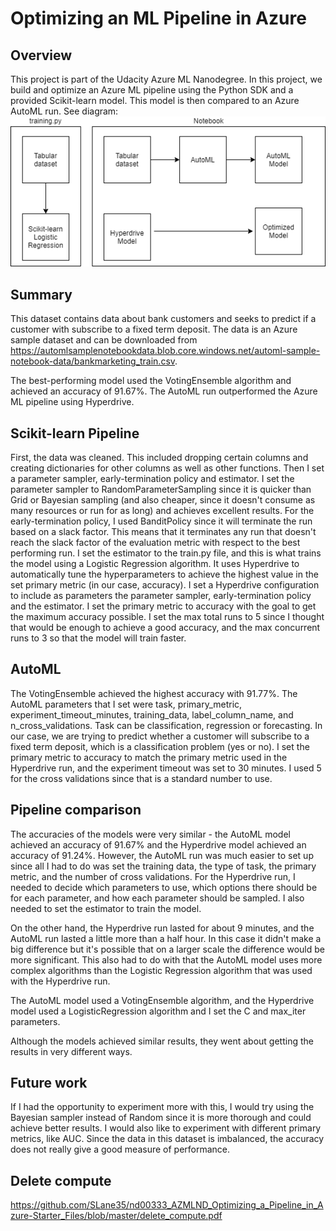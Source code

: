 # Optimizing an ML Pipeline in Azure

## Overview
This project is part of the Udacity Azure ML Nanodegree.
In this project, we build and optimize an Azure ML pipeline using the Python SDK and a provided Scikit-learn model.
This model is then compared to an Azure AutoML run. See diagram:![Diagram](https://github.com/SLane35/nd00333_AZMLND_Optimizing_a_Pipeline_in_Azure-Starter_Files/blob/master/Architecture.png) 

## Summary
This dataset contains data about bank customers and seeks to predict if a customer with subscribe to a fixed term deposit. The data is an Azure sample dataset and can be downloaded from https://automlsamplenotebookdata.blob.core.windows.net/automl-sample-notebook-data/bankmarketing_train.csv.

The best-performing model used the VotingEnsemble algorithm and achieved an accuracy of 91.67%. The AutoML run outperformed the Azure ML pipeline using Hyperdrive.

## Scikit-learn Pipeline
First, the data was cleaned. This included dropping certain columns and creating dictionaries for other columns as well as other functions. Then I set a parameter sampler, early-termination policy and estimator. I set the parameter sampler to RandomParameterSampling since it is quicker than Grid or Bayesian sampling (and also cheaper, since it doesn't consume as many resources or run for as long) and achieves excellent results. For the early-termination policy, I used BanditPolicy since it will terminate the run based on a slack factor. This means that it terminates any run that doesn't reach the slack factor of the evaluation metric with respect to the best performing run. I set the estimator to the train.py file, and this is what trains the model using a Logistic Regression algorithm. It uses Hyperdrive to automatically tune the hyperparameters to achieve the highest value in the set primary metric (in our case, accuracy). I set a Hyperdrive configuration to include as parameters the parameter sampler, early-termination policy and the estimator. I set the primary metric to accuracy with the goal to get the maximum accuracy possible. I set the max total runs to 5 since I thought that would be enough to achieve a good accuracy, and the max concurrent runs to 3 so that the model will train faster.


## AutoML
The VotingEnsemble achieved the highest accuracy with 91.77%. The AutoML parameters that I set were task, primary_metric, experiment_timeout_minutes, training_data, label_column_name, and n_cross_validations. Task can be classification, regression or forecasting. In our case, we are trying to predict whether a customer will subscribe to a fixed term deposit, which is a classification problem (yes or no). I set the primary metric to accuracy to match the primary metric used in the Hyperdrive run, and the experiment timeout was set to 30 minutes. I used 5 for the cross validations since that is a standard number to use.

## Pipeline comparison
The accuracies of the models were very similar - the AutoML model achieved an accuracy of 91.67% and the Hyperdrive model achieved an accuracy of 91.24%. However, the AutoML run was much easier to set up since all I had to do was set the training data, the type of task, the primary metric, and the number of cross validations. For the Hyperdrive run, I needed to decide which parameters to use, which options there should be for each parameter, and how each parameter should be sampled. I also needed to set the estimator to train the model. 

On the other hand, the Hyperdrive run lasted for about 9 minutes, and the AutoML run lasted a little more than a half hour. In this case it didn't make a big difference but it's possible that on a larger scale the difference would be more significant. This also had to do with that the AutoML model uses more complex algorithms than the Logistic Regression algorithm that was used with the Hyperdrive run.

The AutoML model used a VotingEnsemble algorithm, and the Hyperdrive model used a LogisticRegression algorithm and I set the C and max_iter parameters.

Although the models achieved similar results, they went about getting the results in very different ways.

## Future work
If I had the opportunity to experiment more with this, I would try using the Bayesian sampler instead of Random since it is more thorough and could achieve better results. I would also like to experiment with different primary metrics, like AUC. Since the data in this dataset is imbalanced, the accuracy does not really give a good measure of performance.

## Delete compute
https://github.com/SLane35/nd00333_AZMLND_Optimizing_a_Pipeline_in_Azure-Starter_Files/blob/master/delete_compute.pdf
